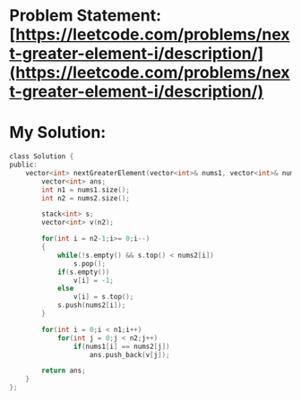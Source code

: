 # Problem Statement: [https://leetcode.com/problems/next-greater-element-i/description/](https://leetcode.com/problems/next-greater-element-i/description/)
# My Solution: 
```c
class Solution {
public:
    vector<int> nextGreaterElement(vector<int>& nums1, vector<int>& nums2) {
        vector<int> ans;
        int n1 = nums1.size();
        int n2 = nums2.size();

        stack<int> s;
        vector<int> v(n2);

        for(int i = n2-1;i>= 0;i--)
        {
            while(!s.empty() && s.top() < nums2[i])
                s.pop();
            if(s.empty())
                v[i] = -1;
            else 
                v[i] = s.top();
            s.push(nums2[i]);
        }

        for(int i = 0;i < n1;i++)
            for(int j = 0;j < n2;j++)
                if(nums1[i] == nums2[j])
                    ans.push_back(v[j]);

        return ans;
    }
};
```
